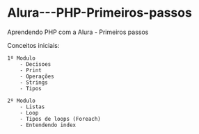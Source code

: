 # Alura---PHP-Primeiros-passos
Aprendendo PHP com a Alura - Primeiros passos

Conceitos iniciais: 


    1º Modulo
        - Decisoes
        - Print
        - Operações 
        - Strings
        - Tipos

    2º Modulo
        - Listas
        - Loop
        - Tipos de loops (Foreach)
        - Entendendo index 
        
